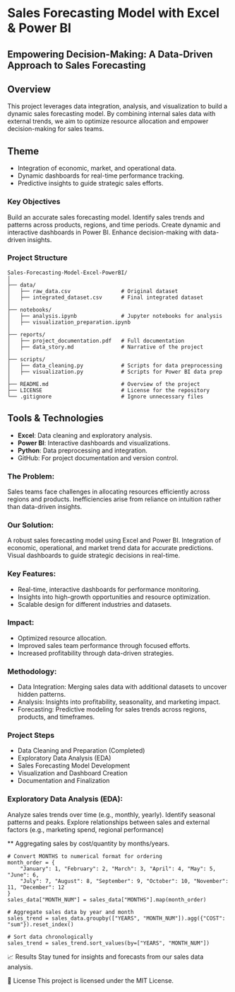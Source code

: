 # Sales Forecasting Model with Excel & Power BI
## Empowering Decision-Making: A Data-Driven Approach to Sales Forecasting


## Overview
This project leverages data integration, analysis, and visualization to build a dynamic sales forecasting model. By combining internal sales data with external trends, we aim to optimize resource allocation and empower decision-making for sales teams.

## Theme
- Integration of economic, market, and operational data.
- Dynamic dashboards for real-time performance tracking.
- Predictive insights to guide strategic sales efforts.

### Key Objectives
Build an accurate sales forecasting model.
Identify sales trends and patterns across products, regions, and time periods.
Create dynamic and interactive dashboards in Power BI.
Enhance decision-making with data-driven insights.


### Project Structure
````
Sales-Forecasting-Model-Excel-PowerBI/
│
├── data/
│   ├── raw_data.csv                # Original dataset
│   ├── integrated_dataset.csv      # Final integrated dataset
│
├── notebooks/
│   ├── analysis.ipynb              # Jupyter notebooks for analysis
│   ├── visualization_preparation.ipynb
│
├── reports/
│   ├── project_documentation.pdf   # Full documentation
│   ├── data_story.md               # Narrative of the project
│
├── scripts/
│   ├── data_cleaning.py            # Scripts for data preprocessing
│   ├── visualization.py            # Scripts for Power BI data prep
│
├── README.md                       # Overview of the project
├── LICENSE                         # License for the repository
└── .gitignore                      # Ignore unnecessary files
````


## Tools & Technologies
- **Excel**: Data cleaning and exploratory analysis.
- **Power BI**: Interactive dashboards and visualizations.
- **Python**: Data preprocessing and integration.
- GitHub: For project documentation and version control.


### The Problem:
Sales teams face challenges in allocating resources efficiently across regions and products.
Inefficiencies arise from reliance on intuition rather than data-driven insights.

### Our Solution:
A robust sales forecasting model using Excel and Power BI.
Integration of economic, operational, and market trend data for accurate predictions.
Visual dashboards to guide strategic decisions in real-time.

### Key Features:
- Real-time, interactive dashboards for performance monitoring.
- Insights into high-growth opportunities and resource optimization.
- Scalable design for different industries and datasets.

### Impact:
- Optimized resource allocation.
- Improved sales team performance through focused efforts.
- Increased profitability through data-driven strategies.

### Methodology:
- Data Integration: Merging sales data with additional datasets to uncover hidden patterns.
- Analysis: Insights into profitability, seasonality, and marketing impact.
- Forecasting: Predictive modeling for sales trends across regions, products, and timeframes.

### Project Steps
- Data Cleaning and Preparation (Completed)
- Exploratory Data Analysis (EDA)
- Sales Forecasting Model Development
- Visualization and Dashboard Creation
- Documentation and Finalization

### Exploratory Data Analysis (EDA):
Analyze sales trends over time (e.g., monthly, yearly).
Identify seasonal patterns and peaks.
Explore relationships between sales and external factors (e.g., marketing spend, regional performance)

** Aggregating sales by cost/quantity by months/years.
```
# Convert MONTHS to numerical format for ordering
month_order = {
    "January": 1, "February": 2, "March": 3, "April": 4, "May": 5, "June": 6,
    "July": 7, "August": 8, "September": 9, "October": 10, "November": 11, "December": 12
}
sales_data["MONTH_NUM"] = sales_data["MONTHS"].map(month_order)

# Aggregate sales data by year and month
sales_trend = sales_data.groupby(["YEARS", "MONTH_NUM"]).agg({"COST": "sum"}).reset_index()

# Sort data chronologically
sales_trend = sales_trend.sort_values(by=["YEARS", "MONTH_NUM"])
```





📈 Results
Stay tuned for insights and forecasts from our sales data analysis.

📝 License
This project is licensed under the MIT License.



<!-- Insights Extraction:
Highlight key findings (e.g., regions with the highest growth, product category performance).
Identify outliers or anomalies in sales data.


<!---Storytelling Framework
Start with the "Why" (Purpose):

Highlight the importance of forecasting for resource optimization and decision-making.
Show the problem/opportunity (e.g., missed sales targets or inefficient allocations).
Present Key Insights:

Use the sales trends to showcase growth, seasonality, and areas of potential improvement.
Highlight external factors (e.g., inflation, competitor sales) influencing performance.
Show the Forecasting Impact:

Compare historical performance to the model's predictions.
Emphasize how the model can preempt challenges (e.g., inventory shortages) and optimize resources.
Interactive Dashboards for Decision-Making:

Create dynamic Power BI visuals that allow stakeholders to drill down into specific regions, products, or timelines.
Conclude with Value:

Summarize ROI and actionable recommendations.




* *to clone the repository:* *
   ```bash
   git clone https://github.com/username/Sales-Forecasting-Model-Excel-PowerBI.git
